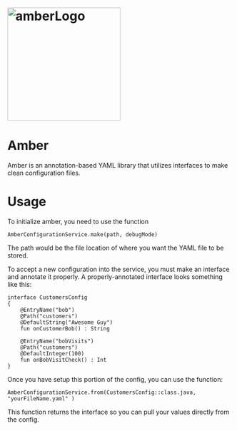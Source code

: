# <img width="253" alt="amberLogo" src="https://github.com/98ping/amber/assets/67809373/a039d8ae-bcde-4230-b1cc-efff45f18aff"> 
# Amber
Amber is an annotation-based YAML library that utilizes interfaces to make clean configuration files.

# Usage

To initialize amber, you need to use the function
```
AmberConfigurationService.make(path, debugMode)
```
The path would be the file location of where you want the YAML file to be stored. 

To accept a new configuration into the service, you must make an interface and annotate it properly. A properly-annotated interface looks something like this:
```
interface CustomersConfig
{
    @EntryName("bob")
    @Path("customers")
    @DefaultString("Awesome Guy")
    fun onCustomerBob() : String

    @EntryName("bobVisits")
    @Path("customers")
    @DefaultInteger(100)
    fun onBobVisitCheck() : Int
}
```

Once you have setup this portion of the config, you can use the function:
```
AmberConfigurationService.from(CustomersConfig::class.java, "yourFileName.yaml" )
```
This function returns the interface so you can pull your values directly from the config.
